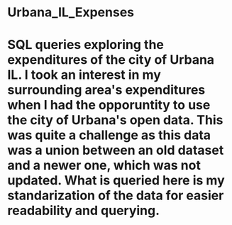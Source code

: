# Urbana_IL_Expenses
# SQL queries exploring the expenditures of the city of Urbana IL. I took an interest in my surrounding area's expenditures when I had the opporuntity to use the city of Urbana's open data. This was quite a challenge as this data was a union between an old dataset and a newer one, which was not updated. What is queried here is my standarization of the data for easier readability and querying.
